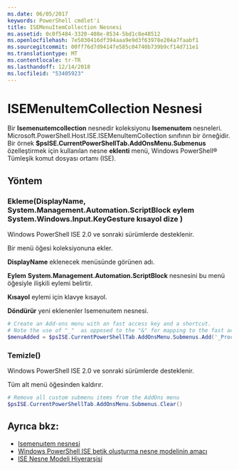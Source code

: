 ```yaml
---
ms.date: 06/05/2017
keywords: PowerShell cmdlet'i
title: ISEMenuItemCollection Nesnesi
ms.assetid: 0c0f5484-3320-408e-8534-5bd1c8e48512
ms.openlocfilehash: 7e5030416df394aaa9e9d3f63978e204a7faabf1
ms.sourcegitcommit: 00ff76d7d9414fe585c04740b739b9cf14d711e1
ms.translationtype: MT
ms.contentlocale: tr-TR
ms.lasthandoff: 12/14/2018
ms.locfileid: "53405923"
---
```

# <a name="the-isemenuitemcollection-object"></a>ISEMenuItemCollection Nesnesi

Bir **Isemenuıtemcollection** nesnedir koleksiyonu **Isemenuıtem** nesneleri. Microsoft.PowerShell.Host.ISE.ISEMenuItemCollection sınıfının bir örneğidir. Bir örnek **$psISE.CurrentPowerShellTab.AddOnsMenu.Submenus** özelleştirmek için kullanılan nesne **eklenti** menü, Windows PowerShell® Tümleşik komut dosyası ortamı (ISE).

## <a name="method"></a>Yöntem

### <a name="addstring-displayname-systemmanagementautomationscriptblock-action-systemwindowsinputkeygesture-shortcut-"></a>Ekleme\(DisplayName, System.Management.Automation.ScriptBlock eylem System.Windows.Input.KeyGesture kısayol dize \)

Windows PowerShell ISE 2.0 ve sonraki sürümlerde desteklenir.

Bir menü öğesi koleksiyonuna ekler.

**DisplayName** eklenecek menüsünde görünen adı.

**Eylem** **System.Management.Automation.ScriptBlock** nesnesini bu menü öğesiyle ilişkili eylemi belirtir.

**Kısayol** eylemi için klavye kısayol.

**Döndürür** yeni eklenenler Isemenuıtem nesnesi.

```powershell
# Create an Add-ons menu with an fast access key and a shortcut.
# Note the use of "_"  as opposed to the "&" for mapping to the fast access key letter for the menu item.
$menuAdded = $psISE.CurrentPowerShellTab.AddOnsMenu.Submenus.Add('_Process', {Get-Process}, 'Alt+P')
```

### <a name="clear"></a>Temizle\(\)

Windows PowerShell ISE 2.0 ve sonraki sürümlerde desteklenir.

Tüm alt menü öğesinden kaldırır.

```powershell
# Remove all custom submenu items from the AddOns menu
$psISE.CurrentPowerShellTab.AddOnsMenu.Submenus.Clear()
```

## <a name="see-also"></a>Ayrıca bkz:

- [Isemenuıtem nesnesi](The-ISEMenuItem-Object.md)
- [Windows PowerShell ISE betik oluşturma nesne modelinin amacı](Purpose-of-the-Windows-PowerShell-ISE-Scripting-Object-Model.md)
- [ISE Nesne Modeli Hiyerarşisi](The-ISE-Object-Model-Hierarchy.md)